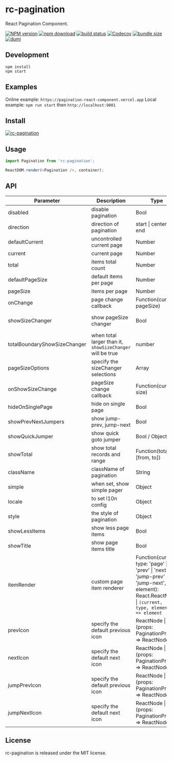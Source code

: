 # rc-pagination

React Pagination Component.

[![NPM version][npm-image]][npm-url]
[![npm download][download-image]][download-url]
[![build status][github-actions-image]][github-actions-url]
[![Codecov][codecov-image]][codecov-url]
[![bundle size][bundlephobia-image]][bundlephobia-url]
[![dumi][dumi-image]][dumi-url]

[npm-image]: http://img.shields.io/npm/v/rc-pagination.svg?style=flat-square
[npm-url]: http://npmjs.org/package/rc-pagination
[github-actions-image]: https://github.com/react-component/pagination/workflows/CI/badge.svg
[github-actions-url]: https://github.com/react-component/pagination/actions
[codecov-image]: https://img.shields.io/codecov/c/github/react-component/pagination/master.svg?style=flat-square
[codecov-url]: https://codecov.io/gh/react-component/pagination/branch/master
[david-url]: https://david-dm.org/react-component/pagination
[david-image]: https://david-dm.org/react-component/pagination/status.svg?style=flat-square
[david-dev-url]: https://david-dm.org/react-component/pagination?type=dev
[david-dev-image]: https://david-dm.org/react-component/pagination/dev-status.svg?style=flat-square
[download-image]: https://img.shields.io/npm/dm/rc-pagination.svg?style=flat-square
[download-url]: https://npmjs.org/package/rc-pagination
[bundlephobia-url]: https://bundlephobia.com/result?p=rc-pagination
[bundlephobia-image]: https://badgen.net/bundlephobia/minzip/rc-pagination
[dumi-url]: https://github.com/umijs/dumi
[dumi-image]: https://img.shields.io/badge/docs%20by-dumi-blue?style=flat-square

## Development

```
npm install
npm start
```

## Examples

Online example: `https://pagination-react-component.vercel.app`
Local example: `npm run start` then `http://localhost:9001`

## Install

[![rc-pagination](https://nodei.co/npm/rc-pagination.png)](https://npmjs.org/package/rc-pagination)

## Usage

```js
import Pagination from 'rc-pagination';

ReactDOM.render(<Pagination />, container);
```

## API

| Parameter                    | Description                                               | Type                                                                                                                                                 | Default                                                                                |
| ---------------------------- | --------------------------------------------------------- | ---------------------------------------------------------------------------------------------------------------------------------------------------- | -------------------------------------------------------------------------------------- |
| disabled                     | disable pagination                                        | Bool                                                                                                                                                 | -                                                                                      |
| direction                    | direction of pagination                                   | start \| center \| end                                                                                                                               | undefined                                                                              |
| defaultCurrent               | uncontrolled current page                                 | Number                                                                                                                                               | 1                                                                                      |
| current                      | current page                                              | Number                                                                                                                                               | undefined                                                                              |
| total                        | items total count                                         | Number                                                                                                                                               | 0                                                                                      |
| defaultPageSize              | default items per page                                    | Number                                                                                                                                               | 10                                                                                     |
| pageSize                     | items per page                                            | Number                                                                                                                                               | 10                                                                                     |
| onChange                     | page change callback                                      | Function(current, pageSize)                                                                                                                          | -                                                                                      |
| showSizeChanger              | show pageSize changer                                     | Bool                                                                                                                                                 | `false` when total less then `totalBoundaryShowSizeChanger`, `true` when otherwise     |
| totalBoundaryShowSizeChanger | when total larger than it, `showSizeChanger` will be true | number                                                                                                                                               | 50                                                                                     |
| pageSizeOptions              | specify the sizeChanger selections                        | Array<String>                                                                                                                                        | ['10', '20', '50', '100']                                                              |
| onShowSizeChange             | pageSize change callback                                  | Function(current, size)                                                                                                                              | -                                                                                      |
| hideOnSinglePage             | hide on single page                                       | Bool                                                                                                                                                 | false                                                                                  |
| showPrevNextJumpers          | show jump-prev, jump-next                                 | Bool                                                                                                                                                 | true                                                                                   |
| showQuickJumper              | show quick goto jumper                                    | Bool / Object                                                                                                                                        | false / {goButton: true}                                                               |
| showTotal                    | show total records and range                              | Function(total, [from, to])                                                                                                                          | -                                                                                      |
| className                    | className of pagination                                   | String                                                                                                                                               | -                                                                                      |
| simple                       | when set, show simple pager                               | Object                                                                                                                                               | null                                                                                   |
| locale                       | to set l10n config                                        | Object                                                                                                                                               | [zh_CN](https://github.com/react-component/pagination/blob/master/src/locale/zh_CN.js) |
| style                        | the style of pagination                                   | Object                                                                                                                                               | {}                                                                                     |
| showLessItems                | show less page items                                      | Bool                                                                                                                                                 | false                                                                                  |
| showTitle                    | show page items title                                     | Bool                                                                                                                                                 | true                                                                                   |
| itemRender                   | custom page item renderer                                 | Function(current, type: 'page' \| 'prev' \| 'next' \| 'jump-prev' \| 'jump-next', element): React.ReactNode \| `(current, type, element) => element` |                                                                                        |
| prevIcon                     | specify the default previous icon                         | ReactNode \| (props: PaginationProps) => ReactNode                                                                                                   |                                                                                        |
| nextIcon                     | specify the default next icon                             | ReactNode \| (props: PaginationProps) => ReactNode                                                                                                   |                                                                                        |
| jumpPrevIcon                 | specify the default previous icon                         | ReactNode \| (props: PaginationProps) => ReactNode                                                                                                   |                                                                                        |
| jumpNextIcon                 | specify the default next icon                             | ReactNode \| (props: PaginationProps) => ReactNode                                                                                                   |                                                                                        |

## License

rc-pagination is released under the MIT license.
